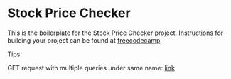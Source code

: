 # Stock Price Checker

This is the boilerplate for the Stock Price Checker project. Instructions for building your project can be found at [freecodecamp](https://freecodecamp.org/learn/information-security/information-security-projects/stock-price-checker)

Tips:

GET request with multiple queries under same name: [link](https://stackoverflow.com/questions/62589108/multiple-query-parameters-with-same-name)
